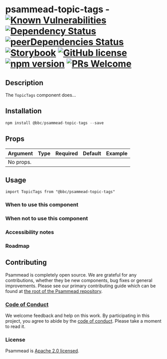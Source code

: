 # psammead-topic-tags - [![Known Vulnerabilities](https://snyk.io/test/github/bbc/psammead/badge.svg?targetFile=packages%2Fcomponents%2Fpsammead-topic-tags%2Fpackage.json)](https://snyk.io/test/github/bbc/psammead?targetFile=packages%2Fcomponents%2Fpsammead-topic-tags%2Fpackage.json) [![Dependency Status](https://david-dm.org/bbc/psammead.svg?path=packages/components/psammead-topic-tags)](https://david-dm.org/bbc/psammead?path=packages/components/psammead-topic-tags) [![peerDependencies Status](https://david-dm.org/bbc/psammead/peer-status.svg?path=packages/components/psammead-topic-tags)](https://david-dm.org/bbc/psammead?path=packages/components/psammead-topic-tags&type=peer) [![Storybook](https://raw.githubusercontent.com/storybooks/brand/master/badge/badge-storybook.svg?sanitize=true)](https://bbc.github.io/psammead/?path=/story/topic-tags--containing-image) [![GitHub license](https://img.shields.io/badge/license-Apache%202.0-blue.svg)](https://github.com/bbc/psammead/blob/latest/LICENSE) [![npm version](https://img.shields.io/npm/v/@bbc/psammead-topic-tags.svg)](https://www.npmjs.com/package/@bbc/psammead-topic-tags) [![PRs Welcome](https://img.shields.io/badge/PRs-welcome-brightgreen.svg)](https://github.com/bbc/psammead/blob/latest/CONTRIBUTING.md)

## Description

The `TopicTags` component does...

## Installation

```jsx
npm install @bbc/psammead-topic-tags --save
```

## Props

| Argument  | Type | Required | Default | Example |
| --------- | ---- | -------- | ------- | ------- |
| No props. |      |          |         |         |

## Usage

<!-- Description of the component usage -->

```
import TopicTags from "@bbc/psammead-topic-tags"
```

### When to use this component

<!-- Description of the where the component can be used -->

### When not to use this component

<!-- Description of the where the component shouldn't can be used -->

### Accessibility notes

<!-- Information about accessibility for this component -->

### Roadmap

<!-- Known future changes of the component -->

## Contributing

Psammead is completely open source. We are grateful for any contributions, whether they be new components, bug fixes or general improvements. Please see our primary contributing guide which can be found at [the root of the Psammead repository](https://github.com/bbc/psammead/blob/latest/CONTRIBUTING.md).

### [Code of Conduct](https://github.com/bbc/psammead/blob/latest/CODE_OF_CONDUCT.md)

We welcome feedback and help on this work. By participating in this project, you agree to abide by the [code of conduct](https://github.com/bbc/psammead/blob/latest/CODE_OF_CONDUCT.md). Please take a moment to read it.

### License

Psammead is [Apache 2.0 licensed](https://github.com/bbc/psammead/blob/latest/LICENSE).
